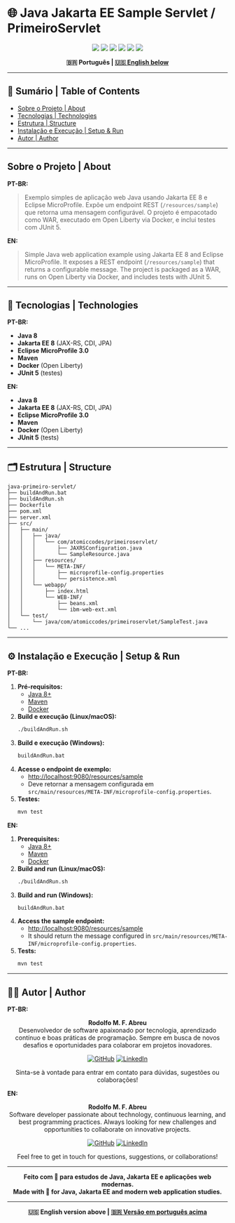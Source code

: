 # 🌐 Java Jakarta EE Sample Servlet / PrimeiroServlet

<p align="center">
  <img src="https://img.shields.io/badge/Java-1.8-blue?style=for-the-badge&logo=java"/>
  <img src="https://img.shields.io/badge/JakartaEE-8.0-orange?style=for-the-badge&logo=jakartaee"/>
  <img src="https://img.shields.io/badge/MicroProfile-3.0-0066b8?style=for-the-badge&logo=eclipse"/>
  <img src="https://img.shields.io/badge/Maven-3.8.1-C71A36?style=for-the-badge&logo=apachemaven"/>
  <img src="https://img.shields.io/badge/Docker-OpenLiberty-2496ED?style=for-the-badge&logo=docker"/>
  <img src="https://img.shields.io/badge/JUnit-5.5.0-25A162?style=for-the-badge&logo=junit5"/>
</p>

<div align="center">
  <b>🇧🇷 Português | <a href="#english-version">🇺🇸 English below</a></b>
</div>

---

## 📑 Sumário | Table of Contents
- [Sobre o Projeto | About](#sobre-o-projeto--about)
- [Tecnologias | Technologies](#tecnologias--technologies)
- [Estrutura | Structure](#estrutura--structure)
- [Instalação e Execução | Setup & Run](#instalação-e-execução--setup--run)
- [Autor | Author](#autor--author)

---

## Sobre o Projeto | About

**PT-BR:**
> Exemplo simples de aplicação web Java usando Jakarta EE 8 e Eclipse MicroProfile. Expõe um endpoint REST (`/resources/sample`) que retorna uma mensagem configurável. O projeto é empacotado como WAR, executado em Open Liberty via Docker, e inclui testes com JUnit 5.

**EN:**
> Simple Java web application example using Jakarta EE 8 and Eclipse MicroProfile. It exposes a REST endpoint (`/resources/sample`) that returns a configurable message. The project is packaged as a WAR, runs on Open Liberty via Docker, and includes tests with JUnit 5.

---

## 🚀 Tecnologias | Technologies

**PT-BR:**
- **Java 8**
- **Jakarta EE 8** (JAX-RS, CDI, JPA)
- **Eclipse MicroProfile 3.0**
- **Maven**
- **Docker** (Open Liberty)
- **JUnit 5** (testes)

**EN:**
- **Java 8**
- **Jakarta EE 8** (JAX-RS, CDI, JPA)
- **Eclipse MicroProfile 3.0**
- **Maven**
- **Docker** (Open Liberty)
- **JUnit 5** (tests)

---

## 🗂️ Estrutura | Structure

```
java-primeiro-servlet/
├── buildAndRun.bat
├── buildAndRun.sh
├── Dockerfile
├── pom.xml
├── server.xml
├── src/
│   ├── main/
│   │   ├── java/
│   │   │   └── com/atomiccodes/primeiroservlet/
│   │   │       ├── JAXRSConfiguration.java
│   │   │       └── SampleResource.java
│   │   ├── resources/
│   │   │   └── META-INF/
│   │   │       ├── microprofile-config.properties
│   │   │       └── persistence.xml
│   │   └── webapp/
│   │       ├── index.html
│   │       └── WEB-INF/
│   │           ├── beans.xml
│   │           └── ibm-web-ext.xml
│   └── test/
│       └── java/com/atomiccodes/primeiroservlet/SampleTest.java
└── ...
```

---

## ⚙️ Instalação e Execução | Setup & Run

**PT-BR:**
1. **Pré-requisitos:**
   - [Java 8+](https://adoptium.net/)
   - [Maven](https://maven.apache.org/)
   - [Docker](https://www.docker.com/)
2. **Build e execução (Linux/macOS):**
   ```sh
   ./buildAndRun.sh
   ```
3. **Build e execução (Windows):**
   ```bat
   buildAndRun.bat
   ```
4. **Acesse o endpoint de exemplo:**
   - [http://localhost:9080/resources/sample](http://localhost:9080/resources/sample)
   - Deve retornar a mensagem configurada em `src/main/resources/META-INF/microprofile-config.properties`.
5. **Testes:**
   ```sh
   mvn test
   ```

**EN:**
1. **Prerequisites:**
   - [Java 8+](https://adoptium.net/)
   - [Maven](https://maven.apache.org/)
   - [Docker](https://www.docker.com/)
2. **Build and run (Linux/macOS):**
   ```sh
   ./buildAndRun.sh
   ```
3. **Build and run (Windows):**
   ```bat
   buildAndRun.bat
   ```
4. **Access the sample endpoint:**
   - [http://localhost:9080/resources/sample](http://localhost:9080/resources/sample)
   - It should return the message configured in `src/main/resources/META-INF/microprofile-config.properties`.
5. **Tests:**
   ```sh
   mvn test
   ```

---

## 👨‍💻 Autor | Author

**PT-BR:**

<div align="center">

**Rodolfo M. F. Abreu**  
Desenvolvedor de software apaixonado por tecnologia, aprendizado contínuo e boas práticas de programação. Sempre em busca de novos desafios e oportunidades para colaborar em projetos inovadores.

[![GitHub](https://img.shields.io/badge/GitHub-rodolfomfabreu-black?style=for-the-badge&logo=github)](https://github.com/salamandery)
[![LinkedIn](https://img.shields.io/badge/LinkedIn-Rodolfo%20Abreu-blue?style=for-the-badge&logo=linkedin)](https://linkedin.com/in/rodolfo-marques-ferreira-de-abreu/)

Sinta-se à vontade para entrar em contato para dúvidas, sugestões ou colaborações!

</div>

**EN:**

<div align="center">

**Rodolfo M. F. Abreu**  
Software developer passionate about technology, continuous learning, and best programming practices. Always looking for new challenges and opportunities to collaborate on innovative projects.

[![GitHub](https://img.shields.io/badge/GitHub-rodolfomfabreu-black?style=for-the-badge&logo=github)](https://github.com/salamandery)
[![LinkedIn](https://img.shields.io/badge/LinkedIn-Rodolfo%20Abreu-blue?style=for-the-badge&logo=linkedin)](https://linkedin.com/in/rodolfo-marques-ferreira-de-abreu/)

Feel free to get in touch for questions, suggestions, or collaborations!

</div>

---

<div align="center">
  <b>Feito com 💙 para estudos de Java, Jakarta EE e aplicações web modernas.<br/>
  Made with 💙 for Java, Jakarta EE and modern web application studies.</b>
</div>

---

<div align="center" id="english-version">
  <b>🇺🇸 English version above | <a href="#top">🇧🇷 Versão em português acima</a></b>
</div>